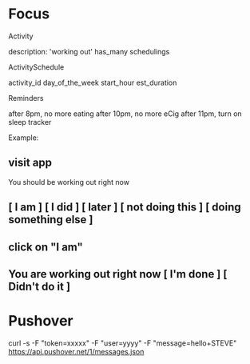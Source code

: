 # Focus


Activity

  description: 'working out'
  has_many schedulings

ActivitySchedule

  activity_id
  day_of_the_week
  start_hour
  est_duration


Reminders

  after 8pm, no more eating
  after 10pm, no more eCig
  after 11pm, turn on sleep tracker






Example:

visit app
--------------------------------------------
You should be working out right now

  [        I am          ]
  [        I did         ]
  [        later         ]
  [    not doing this    ]
  [ doing something else ]
--------------------------------------------

click on "I am"
--------------------------------------------
You are working out right now
  [   I'm done   ]
  [ Didn't do it ]
--------------------------------------------






# Pushover

curl -s -F "token=xxxxx" -F "user=yyyy" -F "message=hello+STEVE" https://api.pushover.net/1/messages.json

